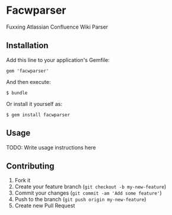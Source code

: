 # Facwparser

Fuxxing Atlassian Confluence Wiki Parser

## Installation

Add this line to your application's Gemfile:

    gem 'facwparser'

And then execute:

    $ bundle

Or install it yourself as:

    $ gem install facwparser

## Usage

TODO: Write usage instructions here

## Contributing

1. Fork it
2. Create your feature branch (`git checkout -b my-new-feature`)
3. Commit your changes (`git commit -am 'Add some feature'`)
4. Push to the branch (`git push origin my-new-feature`)
5. Create new Pull Request
